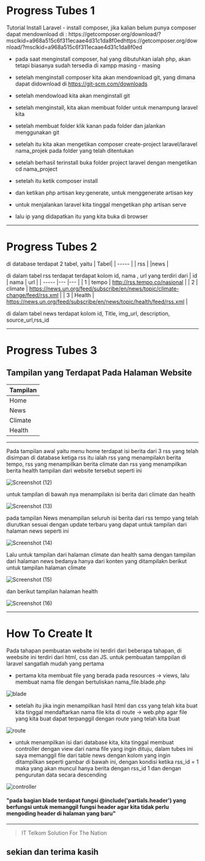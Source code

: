 

   <h1>Progress Tubes 1</h1>
Tutorial Install Laravel 
  - install composer, jika kalian belum punya composer dapat mendownload di : https://getcomposer.org/download/?msclkid=a968a515c6f311ecaae4d31c1da8f0edhttps://getcomposer.org/download/?msclkid=a968a515c6f311ecaae4d31c1da8f0ed
  
  - pada saat menginstall composer, hal yang dibutuhkan ialah php, akan tetapi biasanya sudah tersedia di xampp masing - masing
  
  - setelah menginstall composer kita akan mendownload git, yang dimana dapat didownload di https://git-scm.com/downloads
  
  - setelah mendowload kita akan menginstall git
  
  - setelah menginstall, kita akan membuat folder untuk menampung laravel kita
  
  - setelah membuat folder klik kanan pada folder dan jalankan menggunakan git
  
  - setelah itu kita akan mengetikan composer create-project laravel/laravel nama_projek pada folder yang telah ditentukan
  
  - setelah berhasil terinstall buka folder project laravel dengan mengetikan cd nama_project
  
  - setelah itu ketik composer install
  
  - dan ketikan php artisan key:generate, untuk menggenerate artisan key
  
  - untuk menjalankan laravel kita tinggal mengetikan php artisan serve
  
  - lalu ip yang didapatkan itu yang kita buka di browser 
  
  ---
 <h1>Progress Tubes 2</h1>

di database terdapat 2 tabel, yaitu 
| Tabel|
| ----- | 
| rss |
|news  | 

di dalam tabel rss terdapat terdapat kolom id, nama , url  yang terdiri dari 
| id | nama | url |
| ----- |--- |--- | 
| 1 | tempo | http://rss.tempo.co/nasional |
| 2 | climate | https://news.un.org/feed/subscribe/en/news/topic/climate-change/feed/rss.xml |
| 3 | Health | https://news.un.org/feed/subscribe/en/news/topic/health/feed/rss.xml |

di dalam tabel news terdapat kolom id, Title, img_url, description, source_url,rss_id


   ---

   <h1>Progress Tubes 3</h1>

   <h2>Tampilan yang Terdapat Pada Halaman Website</h2>

| Tampilan|
| ----- | 
| Home  |
| News  | 
| Climate  | 
| Health  | 
---

Pada tampilan awal yaitu menu home terdapat isi berita dari 3 rss yang telah disimpan di database ketiga rss itu ialah rss yang menampilakn berita tempo, rss yang menampilkan berita climate dan rss yang menampilkan berita health tampilan dari website tersebut seperti ini 

![Screenshot (12)](https://user-images.githubusercontent.com/71678175/178018034-e0ddf222-d72e-4cb5-95d9-fe490273723e.png)

untuk tampilan di bawah nya menampilakn isi berita dari climate dan health

![Screenshot (13)](https://user-images.githubusercontent.com/71678175/178018328-444f6f15-507d-4513-ac3b-fe8f7d9facfe.png)

pada tampilan News menampilan seluruh isi berita dari rss tempo yang telah diurutkan sesuai dengan update terbaru yang dapat untuk tampilan dari halaman news seperti ini

![Screenshot (14)](https://user-images.githubusercontent.com/71678175/178018563-2614a2d2-1faf-48fa-af35-8ae150b7e358.png)

Lalu untuk tampilan dari halaman climate dan health sama dengan tampilan dari halaman news bedanya hanya dari konten yang ditampilakn berikut untuk tampilan halaman climate 

![Screenshot (15)](https://user-images.githubusercontent.com/71678175/178018578-d7339420-b4c7-47d8-addc-21d840b4bda8.png)

dan berikut tampilan halaman health 

![Screenshot (16)](https://user-images.githubusercontent.com/71678175/178018583-32b71d9e-81d5-4c08-8230-dd713d710eaf.png)

---
 <h1>How To Create It</h1>
 
 Pada tahapan pembuatan website ini terdiri dari beberapa tahapan, di weebsite ini terdiri dari html, css dan JS.
 untuk pembuatan tamppilan di laravel sangatlah mudah yang pertama 
 
  - pertama kita membuat file yang berada pada resources -> views, lalu membuat nama file dengan bertuliskan nama_file.blade.php 
  
 ![blade](https://user-images.githubusercontent.com/71678175/178092038-5fc49814-81a1-415f-803e-8f9a8623b389.png)
  
  - setelah itu jika ingin menampilkan hasil html dan css yang telah kita buat kita tinggal mendaftarkan nama file kita di route -> web.php agar file yang kita buat        dapat terpanggil dengan route yang telah kita buat 
  
  ![route](https://user-images.githubusercontent.com/71678175/178091926-2bea53df-3807-4641-a5b0-22fd9c967899.png)
  
  - untuk menampilkan isi dari database kita, kita tinggal membuat controller dengan view dari nama file yang ingin dituju, dalam tubes ini saya memanggil file dari       table news dengan kolom yang ingin ditampilkan seperti gambar di bawah ini, dengan kondisi ketika rss_id = 1 maka yang akan muncul hanya berita dengan rss_id 1         dan dengan pengurutan data secara descending 
  
  ![controller](https://user-images.githubusercontent.com/71678175/178091923-b7fd491d-9d3b-41e4-aeb1-bbc16a4b48a2.png)
  
  <h4> "pada bagian blade terdapat fungsi @include('partials.header') yang berfungsi untuk memanggil fungsi header agar kita tidak perlu mengoding header di halaman yang baru" </h4>
  
  ---
  
> IT Telkom Solution For The Nation
       
 <h2>sekian dan terima kasih</h2>
       

